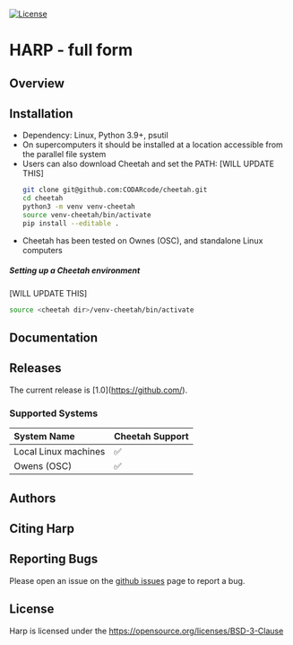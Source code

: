 [![License](https://img.shields.io/badge/License-BSD_3--Clause-blue.svg)](https://opensource.org/licenses/BSD-3-Clause)

HARP - full form
==============================================================

Overview
--------

<DESCRIPOTION>

Installation
------------
* Dependency: Linux, Python 3.9+, psutil
* On supercomputers it should be installed at a location accessible from the parallel file system
* Users can also download Cheetah and set the PATH:
  [WILL UPDATE THIS]
  ```bash
  git clone git@github.com:CODARcode/cheetah.git
  cd cheetah          
  python3 -m venv venv-cheetah
  source venv-cheetah/bin/activate
  pip install --editable .
  ```
* Cheetah has been tested on Ownes (OSC), and standalone Linux computers

##### Setting up a Cheetah environment
  [WILL UPDATE THIS]
   ```bash
   source <cheetah dir>/venv-cheetah/bin/activate
   ```

Documentation
-------------
<LINK TO VIDEO> 
<LINK TO PPT>

Releases
--------
The current release is [1.0](https://github.com/<RELEASE PATH>).

### Supported Systems
System Name | Cheetah Support 
:-----------| :---------------
Local Linux machines | :white_check_mark: 
Owens (OSC) | :white_check_mark: 

Authors
-------


Citing Harp
--------------
<Paper>

Reporting Bugs
--------------
Please open an issue on the [github issues](https://github.com/<PATH>/issues) page to report a bug.

License
-------
Harp is licensed under the https://opensource.org/licenses/BSD-3-Clause
